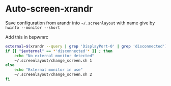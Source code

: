 # Auto-screen-xrandr

Save configuration from arandr into `~/.screenlayout` with name give by `hwinfo --monitor --short`

Add this in bspwmrc
```sh
external=$(xrandr --query | grep 'DisplayPort-0' | grep 'disconnected')
if [[ "$external" == *'disconnected'* ]] ; then
    echo "No external monitor detected"
    ~/.screenlayout/change_screen.sh 1
else
    echo "External monitor in use"
    ~/.screenlayout/change_screen.sh 2
fi
```